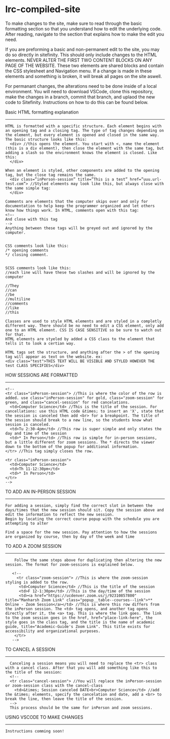 # lrc-compiled-site

To make changes to the site, make sure to read through the basic formatting section so that you understand how to edit the underlying code. 
After reading, navigate to the section that explains how to make the edit you need. 

If you are preforming a basic and non-permanent edit to the site, you may do so directly in sitefinity. This should only include changes to the HTML elements. 
NEVER ALTER THE FIRST TWO CONTENT BLOCKS ON ANY PAGE OF THE WEBSITE. These two elements are shared blocks and contain the CSS stylesheet and Navigation menu. If a change is made in these elements and something is broken, it will break all pages on the site aswell. 

For permanant changes, the alterations need to be done inside of a local environment. You will need to download VSCode, clone this repository, make the changes in a branch, commit that branch, and uplaod the new code to Sitefinity. Instructions on how to do this can be found below. 

Basic HTML formatting explanation
____________________________________________________________________________________________________________________________________________________________________________________________________________________________________________________________

    HTML is formatted with a specific structure. Each element begins with an opening tag and a closing tag. The type of tag changes depending on the element, but every element is opened and closed in the same way. The basic structure looks like this: 
      <div> //this opens the element. You start with <, name the element (this is a div element), then close the element with the same tag, but adding a slash so the environment knows the element is closed. Like this:
      </div>

    When an element is styled, other components are added to the opening tag, but the close tag remains the same. 
      <div class=”inPerson-session” title=”This is a test” href=”uuu.url-test.com”> //Styled elements may look like this, but always close with the same simple tag:
      </div>

    Comments are elements that the computer skips over and only for documentation to help keep the programmer organized and let others know how things work. In HTML, comments open with this tag: 
    <!—-
    And close with this tag
    -->
    Anything between these tags will be greyed out and ignored by the computer. 


    CSS comments look like this: 
    /* opening comments
    */ closing comment. 


    SCSS comments look like this: 
    //each line will have these two slashes and will be ignored by the computer

    //They 
    //can 
    //be 
    //multiline 
    //comments 
    //like 
    //this
    
    Classes are used to style HTML elements and are styled in a completly different way. There should be no need to edit a CSS element, only add one to an HTML element. CSS IS CASE SENSITIVE so be sure to watch out for that.
    HTML elements are styeled by added a CSS class to the element that tells it to look a certian way. 
    
    HTML tags set the structure, and anything after the > of the opening tag will appear as text on the website. ex: 
    <div class="test">THIS TEXT WILL BE VISIBLE AND STYLED HOWEVER THE test CLASS SPECIFIES</div>

 

HOW SESSIONS ARE FORMATTED
____________________________________________________________________________________________________________________________________________________________________________________________________________________________________________________________

    <!--
    <tr class="inPerson-session"> //This is where the color of the row is added. use class="inPerson-session" for gold, class="zoom-session" for green, and class="cancel-session" for red cancelations. 
      <td>Computer Science</td> //This is the title of the session. For cancellations: use this HTML code &times; to insert an 'X', state that the session is canceled then add <br> for a breakpoint. The title of the session should break to a new line, so the students know what session is canceled. 
      <td>Tu 2:30-4pm</td> //This row is super simple and only states the day and time of the session
      <td>* In Person</td> //This row is simple for in-person sessions, but a little different for zoom sessions. The * directs the viewer down to the bottom of the popup for additional information. 
    </tr> //This tag simply closes the row. 

    <tr class="inPerson-session">
      <td>Computer Science</td>
      <td>Th 11-12:30pm</td>
      <td>* In Person</td>
    </tr>
    -->
    
TO ADD AN IN-PERSON SESSION
____________________________________________________________________________________________________________________________________________________________________________________________________________________________________________________________

    For adding a session, simply find the correct slot in between the days/times that the new session should sit. Copy the session above and edit the information to reflect the new session.
    Begin by locating the correct course popup with the schedule you are attempting to alter

    Find a space for the new session. Pay attention to how the sessions are organized by course, then by day of the week and time
  
TO ADD A ZOOM SESSION 
________________________________________________________________________________________________________________________________________________________________________________________________________________________________________________________________

        Follow the same steps above for duplicating then altering the new session. The format for zoom-sessions is explained below. 

       <!--
         <tr class="zoom-session"> //This is where the zoom-session styling is added to the row. 
          <td>Computer Science</td> //This is the title of the session
          <td>F 12-1:30pm</td> //This is the day/time of the session
          <td><a href="https://ucdenver.zoom.us/j/92310857800" title="Manharsh Zoom Link" class="popup__table--courses--link">** Online - Zoom Session</a></td> //This is where this row differs from the inPerson session. The <td> tag opens, and another tag opens directly after it, the <a> tag. This is where the link goes. The link to the zoom session goes in the href, href="place-link-here", the style goes in the class tag, and the title is the name of academic guide, title="Academic-Guide's Zoom Link". This title exists for accessibility and organizational purposes.  
        </tr>
       -->

TO CANCEL A SESSION 
________________________________________________________________________________________________________________________________________________________________________________________________________________________________________________________________

      Canceling a session means you will need to replace the <tr> class with a cancel class. After that you will add something like this to the title of the session: 
      <!--
      <tr class="cancel-session"> //You will replace the inPerson-session or zoom-session class with the cancel-class
        <td>&times; Session canceled DATE<br>Computer Science</td> //add the &times; elements, specify the cancelation and date, add a <br> to break the line, then leave the title of the session. 
      -->
      This process should be the same for inPerson and zoom sessions. 
      

USING VSCODE TO MAKE CHANGES
________________________________________________________________________________________________________________________________________________________________________________________________________________________________________________________________

    Instructions comming soon! 

